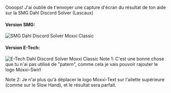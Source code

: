 Oooops!
J'ai oublié de t'envoyer une capture d'écran du résultat de ton aide sur la SMG Dahl Discord Solver (Lascaux)

#### Version SMG:
![SMG Dahl Discord Solver Moxxi Classic ](https://i.imgur.com/E4jkdWE.png)
#### Version E-Tech:
![E-Tech Dahl Discord Solver Moxxi Classic ](https://i.imgur.com/a1D8FPf.png)
Note 1: C'est une bonne chose que tu n'ai pas utilisé de "patern", comme cela je vais pouvoir rajouter le logo Moxxi-Swirl

Note 2: Je n'ai plus qu'à déplacer le logo Moxxi-Text sur l'ailette supérieure (comme sur le Slow Hand), et le résultat sera parfait.


